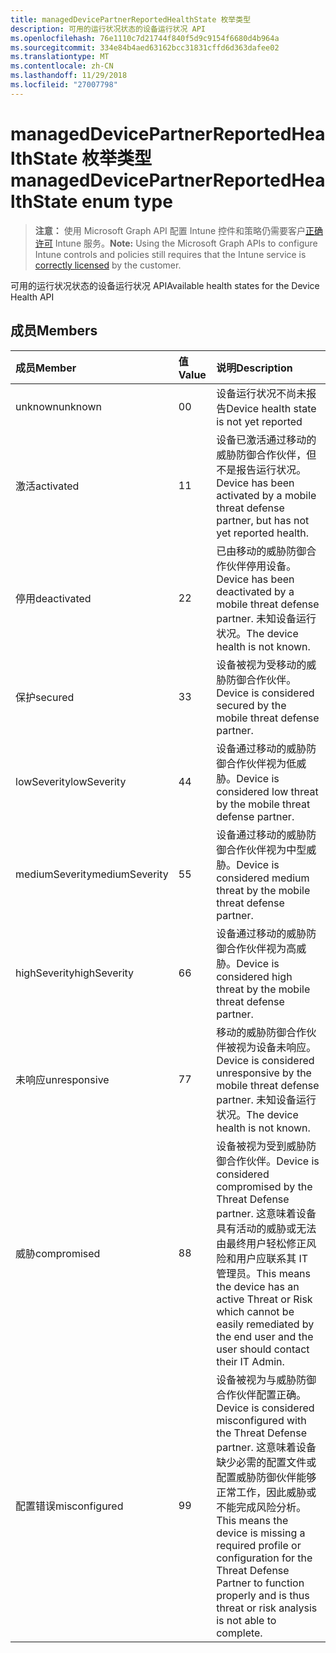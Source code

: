 ```yaml
---
title: managedDevicePartnerReportedHealthState 枚举类型
description: 可用的运行状况状态的设备运行状况 API
ms.openlocfilehash: 76e1110c7d21744f840f5d9c9154f6680d4b964a
ms.sourcegitcommit: 334e84b4aed63162bcc31831cffd6d363dafee02
ms.translationtype: MT
ms.contentlocale: zh-CN
ms.lasthandoff: 11/29/2018
ms.locfileid: "27007798"
---
```

# <a name="manageddevicepartnerreportedhealthstate-enum-type"></a><span data-ttu-id="103a8-103">managedDevicePartnerReportedHealthState 枚举类型</span><span class="sxs-lookup"><span data-stu-id="103a8-103">managedDevicePartnerReportedHealthState enum type</span></span>

> <span data-ttu-id="103a8-104">**注意：** 使用 Microsoft Graph API 配置 Intune 控件和策略仍需要客户[正确许可](https://go.microsoft.com/fwlink/?linkid=839381) Intune 服务。</span><span class="sxs-lookup"><span data-stu-id="103a8-104">**Note:** Using the Microsoft Graph APIs to configure Intune controls and policies still requires that the Intune service is [correctly licensed](https://go.microsoft.com/fwlink/?linkid=839381) by the customer.</span></span>

<span data-ttu-id="103a8-105">可用的运行状况状态的设备运行状况 API</span><span class="sxs-lookup"><span data-stu-id="103a8-105">Available health states for the Device Health API</span></span>
## <a name="members"></a><span data-ttu-id="103a8-106">成员</span><span class="sxs-lookup"><span data-stu-id="103a8-106">Members</span></span>
|<span data-ttu-id="103a8-107">成员</span><span class="sxs-lookup"><span data-stu-id="103a8-107">Member</span></span>|<span data-ttu-id="103a8-108">值</span><span class="sxs-lookup"><span data-stu-id="103a8-108">Value</span></span>|<span data-ttu-id="103a8-109">说明</span><span class="sxs-lookup"><span data-stu-id="103a8-109">Description</span></span>|
|:---|:---|:---|
|<span data-ttu-id="103a8-110">unknown</span><span class="sxs-lookup"><span data-stu-id="103a8-110">unknown</span></span>|<span data-ttu-id="103a8-111">0</span><span class="sxs-lookup"><span data-stu-id="103a8-111">0</span></span>|<span data-ttu-id="103a8-112">设备运行状况不尚未报告</span><span class="sxs-lookup"><span data-stu-id="103a8-112">Device health state is not yet reported</span></span>|
|<span data-ttu-id="103a8-113">激活</span><span class="sxs-lookup"><span data-stu-id="103a8-113">activated</span></span>|<span data-ttu-id="103a8-114">1</span><span class="sxs-lookup"><span data-stu-id="103a8-114">1</span></span>|<span data-ttu-id="103a8-115">设备已激活通过移动的威胁防御合作伙伴，但不是报告运行状况。</span><span class="sxs-lookup"><span data-stu-id="103a8-115">Device has been activated by a mobile threat defense partner, but has not yet reported health.</span></span>|
|<span data-ttu-id="103a8-116">停用</span><span class="sxs-lookup"><span data-stu-id="103a8-116">deactivated</span></span>|<span data-ttu-id="103a8-117">2</span><span class="sxs-lookup"><span data-stu-id="103a8-117">2</span></span>|<span data-ttu-id="103a8-118">已由移动的威胁防御合作伙伴停用设备。</span><span class="sxs-lookup"><span data-stu-id="103a8-118">Device has been deactivated by a mobile threat defense partner.</span></span> <span data-ttu-id="103a8-119">未知设备运行状况。</span><span class="sxs-lookup"><span data-stu-id="103a8-119">The device health is not known.</span></span>|
|<span data-ttu-id="103a8-120">保护</span><span class="sxs-lookup"><span data-stu-id="103a8-120">secured</span></span>|<span data-ttu-id="103a8-121">3</span><span class="sxs-lookup"><span data-stu-id="103a8-121">3</span></span>|<span data-ttu-id="103a8-122">设备被视为受移动的威胁防御合作伙伴。</span><span class="sxs-lookup"><span data-stu-id="103a8-122">Device is considered secured by the mobile threat defense partner.</span></span>|
|<span data-ttu-id="103a8-123">lowSeverity</span><span class="sxs-lookup"><span data-stu-id="103a8-123">lowSeverity</span></span>|<span data-ttu-id="103a8-124">4</span><span class="sxs-lookup"><span data-stu-id="103a8-124">4</span></span>|<span data-ttu-id="103a8-125">设备通过移动的威胁防御合作伙伴视为低威胁。</span><span class="sxs-lookup"><span data-stu-id="103a8-125">Device is considered low threat by the mobile threat defense partner.</span></span>|
|<span data-ttu-id="103a8-126">mediumSeverity</span><span class="sxs-lookup"><span data-stu-id="103a8-126">mediumSeverity</span></span>|<span data-ttu-id="103a8-127">5</span><span class="sxs-lookup"><span data-stu-id="103a8-127">5</span></span>|<span data-ttu-id="103a8-128">设备通过移动的威胁防御合作伙伴视为中型威胁。</span><span class="sxs-lookup"><span data-stu-id="103a8-128">Device is considered medium threat by the mobile threat defense partner.</span></span>|
|<span data-ttu-id="103a8-129">highSeverity</span><span class="sxs-lookup"><span data-stu-id="103a8-129">highSeverity</span></span>|<span data-ttu-id="103a8-130">6</span><span class="sxs-lookup"><span data-stu-id="103a8-130">6</span></span>|<span data-ttu-id="103a8-131">设备通过移动的威胁防御合作伙伴视为高威胁。</span><span class="sxs-lookup"><span data-stu-id="103a8-131">Device is considered high threat by the mobile threat defense partner.</span></span>|
|<span data-ttu-id="103a8-132">未响应</span><span class="sxs-lookup"><span data-stu-id="103a8-132">unresponsive</span></span>|<span data-ttu-id="103a8-133">7</span><span class="sxs-lookup"><span data-stu-id="103a8-133">7</span></span>|<span data-ttu-id="103a8-134">移动的威胁防御合作伙伴被视为设备未响应。</span><span class="sxs-lookup"><span data-stu-id="103a8-134">Device is considered unresponsive by the mobile threat defense partner.</span></span> <span data-ttu-id="103a8-135">未知设备运行状况。</span><span class="sxs-lookup"><span data-stu-id="103a8-135">The device health is not known.</span></span>|
|<span data-ttu-id="103a8-136">威胁</span><span class="sxs-lookup"><span data-stu-id="103a8-136">compromised</span></span>|<span data-ttu-id="103a8-137">8</span><span class="sxs-lookup"><span data-stu-id="103a8-137">8</span></span>|<span data-ttu-id="103a8-138">设备被视为受到威胁防御合作伙伴。</span><span class="sxs-lookup"><span data-stu-id="103a8-138">Device is considered compromised by the Threat Defense partner.</span></span> <span data-ttu-id="103a8-139">这意味着设备具有活动的威胁或无法由最终用户轻松修正风险和用户应联系其 IT 管理员。</span><span class="sxs-lookup"><span data-stu-id="103a8-139">This means the device has an active Threat or Risk which cannot be easily remediated by the end user and the user should contact their IT Admin.</span></span>|
|<span data-ttu-id="103a8-140">配置错误</span><span class="sxs-lookup"><span data-stu-id="103a8-140">misconfigured</span></span>|<span data-ttu-id="103a8-141">9</span><span class="sxs-lookup"><span data-stu-id="103a8-141">9</span></span>|<span data-ttu-id="103a8-142">设备被视为与威胁防御合作伙伴配置正确。</span><span class="sxs-lookup"><span data-stu-id="103a8-142">Device is considered misconfigured with the Threat Defense partner.</span></span> <span data-ttu-id="103a8-143">这意味着设备缺少必需的配置文件或配置威胁防御伙伴能够正常工作，因此威胁或不能完成风险分析。</span><span class="sxs-lookup"><span data-stu-id="103a8-143">This means the device is missing a required profile or configuration for the Threat Defense Partner to function properly and is thus threat or risk analysis is not able to complete.</span></span>|



